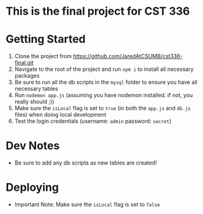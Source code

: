 # This is the final project for CST 336
# Getting Started
1. Clone the project from https://github.com/JaredAtCSUMB/cst336-final.git
2. Navigate to the root of the project and run `npm i` to install all necessary packages
3. Be sure to run all the db scripts in the `mysql` folder to ensure you have all necessary tables
4. Run `nodemon app.js` (assuming you have nodemon installed. if not, you really should ;))
5. Make sure the `isLocal` flag is set to `true` (in both the `app.js` and `db.js` files) when doing local development
6. Test the login credentials (username: `admin` password: `secret`)
# Dev Notes
* Be sure to add any db scripts as new tables are created!
# Deploying
* Important Note: Make sure the `isLocal` flag is set to `false`
